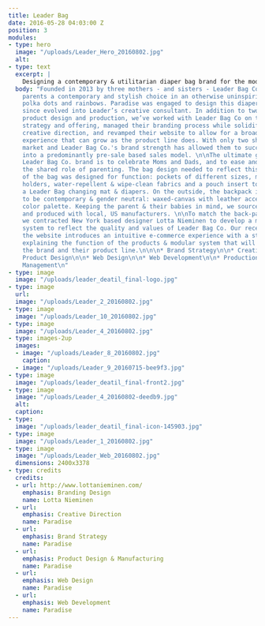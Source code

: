 ```yaml
---
title: Leader Bag
date: 2016-05-28 04:03:00 Z
position: 3
modules:
- type: hero
  image: "/uploads/Leader_Hero_20160802.jpg"
  alt: 
- type: text
  excerpt: |
    Designing a contemporary & utilitarian diaper bag brand for the modern family
  body: "Founded in 2013 by three mothers - and sisters - Leader Bag Co. gives modern
    parents a contemporary and stylish choice in an otherwise uninspiring sea of unicorns,
    polka dots and rainbows. Paradise was engaged to design this diaper bag and has
    since evolved into Leader’s creative consultant. In addition to two phases of
    product design and production, we’ve worked with Leader Bag Co on their product
    strategy and offering, managed their branding process while solidifying an overarching
    creative direction, and revamped their website to allow for a broader e-commerce
    experience that can grow as the product line does. With only two short years in
    market and Leader Bag Co.'s brand strength has allowed them to successfully transition
    into a predominantly pre-sale based sales model. \n\nThe ultimate goal for the
    Leader Bag Co. brand is to celebrate Moms and Dads, and to ease and facilitate
    the shared role of parenting. The bag design needed to reflect this. The inside
    of the bag was designed for function: pockets of different sizes, mesh elastic
    holders, water-repellent & wipe-clean fabrics and a pouch insert to hold a changing
    a Leader Bag changing mat & diapers. On the outside, the backpack is designed
    to be contemporary & gender neutral: waxed-canvas with leather accents in a neutral
    color palette. Keeping the parent & their babies in mind, we sourced safe fabrics,
    and produced with local, US manufacturers. \n\nTo match the back-pack design,
    we contracted New York based designer Lotta Nieminen to develop a mark and visual
    system to reflect the quality and values of Leader Bag Co. Our recent update to
    the website introduces an intuitive e-commerce experience with a stronger narrative
    explaining the function of the products & modular system that will expand with
    the brand and their product line.\n\n\n* Brand Strategy\n\n* Creative Direction\n\n*
    Product Design\n\n* Web Design\n\n* Web Development\n\n* Production Sourcing and
    Management\n"
- type: image
  image: "/uploads/leader_deatil_final-logo.jpg"
- type: image
  url: 
  image: "/uploads/Leader_2_20160802.jpg"
- type: image
  image: "/uploads/Leader_10_20160802.jpg"
- type: image
  image: "/uploads/Leader_4_20160802.jpg"
- type: images-2up
  images:
  - image: "/uploads/Leader_8_20160802.jpg"
    caption: 
  - image: "/uploads/Leader_9_20160715-bee9f3.jpg"
- type: image
  image: "/uploads/leader_deatil_final-front2.jpg"
- type: image
  image: "/uploads/Leader_4_20160802-deedb9.jpg"
  alt: 
  caption: 
- type: 
  image: "/uploads/leader_deatil_final-icon-145903.jpg"
- type: image
  image: "/uploads/Leader_1_20160802.jpg"
- type: image
  image: "/uploads/Leader_Web_20160802.jpg"
  dimensions: 2400x3378
- type: credits
  credits:
  - url: http://www.lottanieminen.com/
    emphasis: Branding Design
    name: Lotta Nieminen
  - url: 
    emphasis: Creative Direction
    name: Paradise
  - url: 
    emphasis: Brand Strategy
    name: Paradise
  - url: 
    emphasis: Product Design & Manufacturing
    name: Paradise
  - url: 
    emphasis: Web Design
    name: Paradise
  - url: 
    emphasis: Web Development
    name: Paradise
---
```


